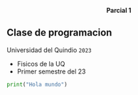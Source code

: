 <p align="center"><strong>Parcial 1</strong></p>


## Clase de programacion
Universidad del Quindio `2023`
- Fisicos de la UQ
- Primer semestre del 23
```Python
print("Hola mundo")
```

